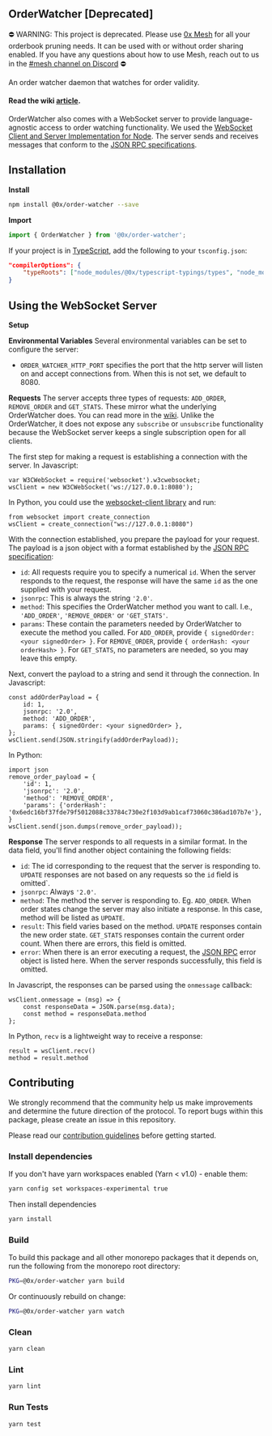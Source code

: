 ## OrderWatcher [Deprecated]

:no_entry: WARNING: This project is deprecated. Please use [0x Mesh](https://github.com/0xProject/0x-mesh) for all your orderbook pruning needs. It can be used with or without order sharing enabled. If you have any questions about how to use Mesh, reach out to us in the [#mesh channel on Discord](https://discordapp.com/invite/d3FTX3M) :no_entry:

An order watcher daemon that watches for order validity.

#### Read the wiki [article](https://0xproject.com/wiki#0x-OrderWatcher).

OrderWatcher also comes with a WebSocket server to provide language-agnostic access
to order watching functionality. We used the [WebSocket Client and Server Implementation for Node](https://www.npmjs.com/package/websocket). The server sends and receives messages that conform to the [JSON RPC specifications](https://www.jsonrpc.org/specification).

## Installation

**Install**

```bash
npm install @0x/order-watcher --save
```

**Import**

```javascript
import { OrderWatcher } from '@0x/order-watcher';
```

If your project is in [TypeScript](https://www.typescriptlang.org/), add the following to your `tsconfig.json`:

```json
"compilerOptions": {
    "typeRoots": ["node_modules/@0x/typescript-typings/types", "node_modules/@types"],
}
```

## Using the WebSocket Server

**Setup**

**Environmental Variables**
Several environmental variables can be set to configure the server:

-   `ORDER_WATCHER_HTTP_PORT` specifies the port that the http server will listen on
    and accept connections from. When this is not set, we default to 8080.

**Requests**
The server accepts three types of requests: `ADD_ORDER`, `REMOVE_ORDER` and `GET_STATS`. These mirror what the underlying OrderWatcher does. You can read more in the [wiki](https://0xproject.com/wiki#0x-OrderWatcher). Unlike the OrderWatcher, it does not expose any `subscribe` or `unsubscribe` functionality because the WebSocket server keeps a single subscription open for all clients.

The first step for making a request is establishing a connection with the server. In Javascript:

```
var W3CWebSocket = require('websocket').w3cwebsocket;
wsClient = new W3CWebSocket('ws://127.0.0.1:8080');
```

In Python, you could use the [websocket-client library](http://pypi.python.org/pypi/websocket-client/) and run:

```
from websocket import create_connection
wsClient = create_connection("ws://127.0.0.1:8080")
```

With the connection established, you prepare the payload for your request. The payload is a json object with a format established by the [JSON RPC specification](https://www.jsonrpc.org/specification):

-   `id`: All requests require you to specify a numerical `id`. When the server responds to the request, the response will have the same `id` as the one supplied with your request.
-   `jsonrpc`: This is always the string `'2.0'`.
-   `method`: This specifies the OrderWatcher method you want to call. I.e., `'ADD_ORDER'`, `'REMOVE_ORDER'` or `'GET_STATS'`.
-   `params`: These contain the parameters needed by OrderWatcher to execute the method you called. For `ADD_ORDER`, provide `{ signedOrder: <your signedOrder> }`. For `REMOVE_ORDER`, provide `{ orderHash: <your orderHash> }`. For `GET_STATS`, no parameters are needed, so you may leave this empty.

Next, convert the payload to a string and send it through the connection.
In Javascript:

```
const addOrderPayload = {
    id: 1,
    jsonrpc: '2.0',
    method: 'ADD_ORDER',
    params: { signedOrder: <your signedOrder> },
};
wsClient.send(JSON.stringify(addOrderPayload));
```

In Python:

```
import json
remove_order_payload = {
    'id': 1,
    'jsonrpc': '2.0',
    'method': 'REMOVE_ORDER',
    'params': {'orderHash': '0x6edc16bf37fde79f5012088c33784c730e2f103d9ab1caf73060c386ad107b7e'},
}
wsClient.send(json.dumps(remove_order_payload));
```

**Response**
The server responds to all requests in a similar format. In the data field, you'll find another object containing the following fields:

-   `id`: The id corresponding to the request that the server is responding to. `UPDATE` responses are not based on any requests so the `id` field is omitted`.
-   `jsonrpc`: Always `'2.0'`.
-   `method`: The method the server is responding to. Eg. `ADD_ORDER`. When order states change the server may also initiate a response. In this case, method will be listed as `UPDATE`.
-   `result`: This field varies based on the method. `UPDATE` responses contain the new order state. `GET_STATS` responses contain the current order count. When there are errors, this field is omitted.
-   `error`: When there is an error executing a request, the [JSON RPC](https://www.jsonrpc.org/specification) error object is listed here. When the server responds successfully, this field is omitted.

In Javascript, the responses can be parsed using the `onmessage` callback:

```
wsClient.onmessage = (msg) => {
    const responseData = JSON.parse(msg.data);
    const method = responseData.method
};
```

In Python, `recv` is a lightweight way to receive a response:

```
result = wsClient.recv()
method = result.method
```

## Contributing

We strongly recommend that the community help us make improvements and determine the future direction of the protocol. To report bugs within this package, please create an issue in this repository.

Please read our [contribution guidelines](../../CONTRIBUTING.md) before getting started.

### Install dependencies

If you don't have yarn workspaces enabled (Yarn < v1.0) - enable them:

```bash
yarn config set workspaces-experimental true
```

Then install dependencies

```bash
yarn install
```

### Build

To build this package and all other monorepo packages that it depends on, run the following from the monorepo root directory:

```bash
PKG=@0x/order-watcher yarn build
```

Or continuously rebuild on change:

```bash
PKG=@0x/order-watcher yarn watch
```

### Clean

```bash
yarn clean
```

### Lint

```bash
yarn lint
```

### Run Tests

```bash
yarn test
```
